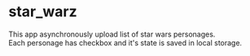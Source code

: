 # star_warz

This app asynchronously upload list of star wars personages.<br>
Each personage has checkbox and it's state is saved in local storage.
